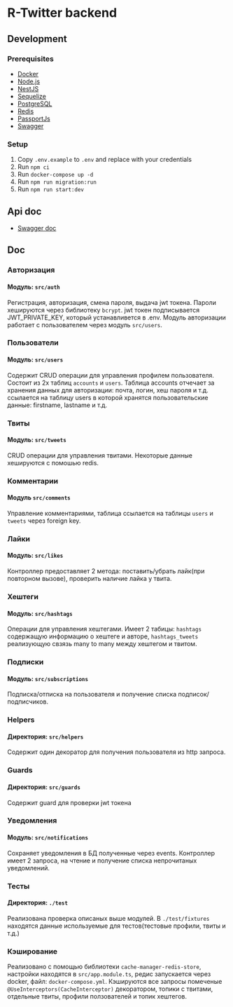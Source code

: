 # R-Twitter backend

## Development

### Prerequisites

- [Docker](https://www.docker.com/products/docker-desktop)
- [Node.js](https://nodejs.org/en/download) 
- [NestJS](https://nestjs.com)
- [Sequelize](https://sequelize.org/)
- [PostgreSQL](https://www.postgresql.org/)
- [Redis](https://redis.io/)
- [PassportJs](https://www.passportjs.org/)
- [Swagger](https://swagger.io/)

### Setup
1. Copy `.env.example` to `.env` and replace with your credentials
1. Run `npm ci`
1. Run `docker-compose up -d`
1. Run `npm run migration:run`
1. Run `npm run start:dev`


## Api doc
- [Swagger doc](http://localhost:3000/api#/)

## Doc
### Авторизация
#### Модуль: `src/auth `
Регистрация, авторизация, смена пароля, выдача jwt токена. Пароли хешируются через библиотеку `bcrypt`. jwt токен подписывается JWT_PRIVATE_KEY,
который устанавливется в .env. Модуль авторизации работает с пользователем через модуль `src/users`.

### Пользователи
#### Модуль: `src/users` 
Содержит CRUD операции для управления профилем пользователя. Состоит из 2х таблиц `accounts` и `users`. Таблица accounts отчечает за хранения данных
для авторизации: почта, логин, хеш пароля и т.д. ссылается на таблицу users в которой хранятся пользовательские данные: firstname, lastname и т.д.

### Твиты
#### Модуль: `src/tweets`
CRUD операции для управления твитами. Некоторые данные хешируются с помошью redis.

### Комментарии
#### Модуль `src/comments`
Управление комментариями, таблица ссылается на таблицы `users` и `tweets` через foreign key.

### Лайки
#### Модуль: `src/likes`
Контроллер предоставляет 2 метода: поставить/убрать лайк(при повторном вызове), проверить наличие лайка у твита.

### Хештеги 
#### Модуль: `src/hashtags`
Операции для управления хештегами. Имеет 2 табицы: `hashtags` содержащую информацию о хештеге и авторе, `hashtags_tweets` реализующую свзязь many to many
между хештегом и твитом.
### Подписки
#### Модуль: `src/subscriptions`
Подписка/отписка на пользователя и получение списка подписок/подписчиков.

### Helpers
#### Директория: `src/helpers`
Содержит один декоратор для получения пользователя из http запроса.

### Guards
#### Директория: `src/guards`
Содержит guard для проверки jwt токена

### Уведомления
#### Модуль: `src/notifications`
Сохраняет уведомления в БД полученные через events. Контроллер имеет 2 запроса, на чтение и получение списка непрочитаных уведомлений.

### Тесты 
#### Директория: `./test`
Реализована проверка описаных выше модулей.
В `./test/fixtures` находятся данные используемые для тестов(тестовые профили, твиты и т.д.)

### Кэширование
Реализовано с помощью библиотеки `cache-manager-redis-store`, настройки находятся в `src/app.module.ts`, редис запускается через docker, файл: `docker-compose.yml`. Кэшируются все запросы помеченые `@UseInterceptors(CacheInterceptor)` декоратором, топики с твитами, отдельные твиты, профили ползователей и топик хештегов.

